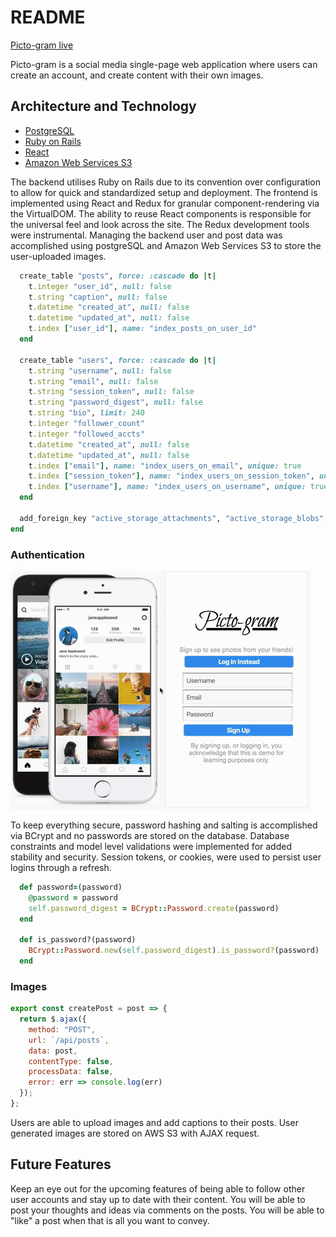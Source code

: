 # README

 [Picto-gram live](https://picto-gram.herokuapp.com/)

Picto-gram is a social media single-page web application where users can create an account, and create content with their own images.

## Architecture and Technology

* [PostgreSQL](https://www.postgresql.org/)
* [Ruby on Rails](https://rubyonrails.org/)
* [React](https://reactjs.org/)
* [Amazon Web Services S3](https://aws.amazon.com/s3/)

The backend utilises Ruby on Rails due to its convention over configuration to allow for quick and standardized setup and deployment. The frontend is implemented using React and Redux for granular component-rendering via the VirtualDOM. The ability to reuse React components is responsible for the universal feel and look across the site. The Redux development tools were instrumental. Managing the backend user and post data was accomplished using postgreSQL and Amazon Web Services S3 to store the user-uploaded images.

```ruby
  create_table "posts", force: :cascade do |t|
    t.integer "user_id", null: false
    t.string "caption", null: false
    t.datetime "created_at", null: false
    t.datetime "updated_at", null: false
    t.index ["user_id"], name: "index_posts_on_user_id"
  end

  create_table "users", force: :cascade do |t|
    t.string "username", null: false
    t.string "email", null: false
    t.string "session_token", null: false
    t.string "password_digest", null: false
    t.string "bio", limit: 240
    t.integer "follower_count"
    t.integer "followed_accts"
    t.datetime "created_at", null: false
    t.datetime "updated_at", null: false
    t.index ["email"], name: "index_users_on_email", unique: true
    t.index ["session_token"], name: "index_users_on_session_token", unique: true
    t.index ["username"], name: "index_users_on_username", unique: true
  end

  add_foreign_key "active_storage_attachments", "active_storage_blobs", column: "blob_id"
end
```

### Authentication

<div style="item-align:center"><img src="https://github.com/ivopavlov87/Fullstack1/blob/master/login-gif.gif" alt="Demo login" /></div>

To keep everything secure, password hashing and salting is accomplished via BCrypt and no passwords are stored on the database. Database constraints and model level validations were implemented for added stability and security. Session tokens, or cookies, were used to persist user logins through a refresh.


```ruby
  def password=(password)
    @password = password
    self.password_digest = BCrypt::Password.create(password)
  end

  def is_password?(password)
    BCrypt::Password.new(self.password_digest).is_password?(password)
  end
```

### Images

```javascript
export const createPost = post => {
  return $.ajax({
    method: "POST",
    url: `/api/posts`,
    data: post,
    contentType: false,
    processData: false,
    error: err => console.log(err)
  });
};
```

Users are able to upload images and add captions to their posts. User generated images are stored on AWS S3 with AJAX request.

## Future Features

Keep an eye out for the upcoming features of being able to follow other user accounts and stay up to date with their content. You will be able to post your thoughts and ideas via comments on the posts. You will be able to "like" a post when that is all you want to convey.

